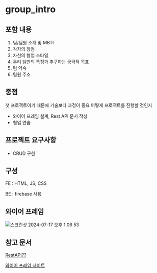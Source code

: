 # group_intro

## 포함 내용
1. 팀/팀원 소개 및 MBTI
2. 각자의 장점
3. 자신의 협업 스타일
4. 우리 팀만의 특징과 추구하는 궁극적 목표
5. 팀 약속
6. 팀원 주소

## 중점
첫 프로젝트이기 때문에 기술보다 과정이 중요
어떻게 프로젝트를 진행할 것인지
- 와이어 프레임 설계, Rest API 문서 작성
- 협업 연습

## 프로젝트 요구사항
- CRUD 구현

## 구성
FE : HTML, JS, CSS

BE : firebase 사용

## 와이어 프레임
![스크린샷 2024-07-17 오후 1 06 53](https://github.com/user-attachments/assets/d5ff9a37-4d75-460b-95c2-dbeb0917d882)

## 참고 문서
[RestAPI??](https://khj93.tistory.com/entry/%EB%84%A4%ED%8A%B8%EC%9B%8C%ED%81%AC-REST-API%EB%9E%80-REST-RESTful%EC%9D%B4%EB%9E%80)

[와이어 프레임 사이트](https://app.moqups.com/)

